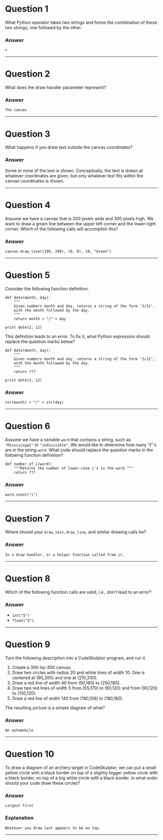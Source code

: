 # Question 1
  What Python operator takes two strings and forms the combination of these two strings, one followed by the other.

### Answer
    +

----
# Question 2
  What does the draw handler parameter represent?  

### Answer
    The canvas  

----
# Question 3
  What happens if you draw text outside the canvas coordinates?  

### Answer
Some or none of the text is shown. Conceptually, the text is drawn at whatever coordinates are given, but only whatever text fits within the canvas coordinates is shown.  

----
# Question 4
  Assume we have a canvas that is 200 pixels wide and 300 pixels high. We want to draw a green line between the upper left corner and the lower right corner. Which of the following calls will accomplish this?  

### Answer
    canvas.draw_line((199, 299), (0, 0), 10, "Green")

----
# Question 5
  Consider the following function definition.  

    def date(month, day):
        """
        Given numbers month and day, returns a string of the form '2/12',
        with the month followed by the day.
        """
        return month + "/" + day

    print date(2, 12)

  This definition leads to an error. To fix it, what Python expression should replace the question marks below?  

    def date(month, day):
        """
        Given numbers month and day, returns a string of the form '2/12',
        with the month followed by the day.
        """
        return ???

    print date(2, 12)  

### Answer
    str(month) + "/" + str(day)  

----
# Question 6
  Assume we have a variable `word` that contains a string, such as `"Mississippi"` or `"indivisible"`. We would like to determine how many "**i**"'s are in the string `word`. What code should replace the question marks in the following function definition?

    def number_of_i(word):
        """Returns the number of lower-case i's in the word."""
        return ???

### Answer
    word.count("i")  

----
# Question 7
  Where should your `draw_text`, `draw_line`, and similar drawing calls be?  

### Answer
    In a draw handler, or a helper function called from it.  

----
# Question 8
  Which of the following function calls are valid, i.e., don't lead to an error?  

### Answer
* `int("5")`
* `float("5")`

----
# Question 9
  Turn the following description into a CodeSkulptor program, and run it.  
  1) Create a 300-by-300 canvas.  
  2) Draw two circles with radius 20 and white lines of width 10. One is centered at (90,200) and one at (210,200).  
  3) Draw a red line of width 40 from (50,180) to (250,180).  
  4) Draw two red lines of width 5 from (55,170) to (90,120) and from (90,120) to (130,120).  
  5) Draw a red line of width 140 from (180,108) to (180,160).  

  The resulting picture is a simple diagram of what?  

### Answer
    An automobile  

----
# Question 10
  To draw a diagram of an archery target in CodeSkulptor, we can put a small yellow circle with a black border on top of a slightly bigger yellow circle with a black border, on top of a big white circle with a black border. In what order should your code draw these circles?  

### Answer  
    Largest first  

### Explanation  
    Whatever you draw last appears to be on top.

----
